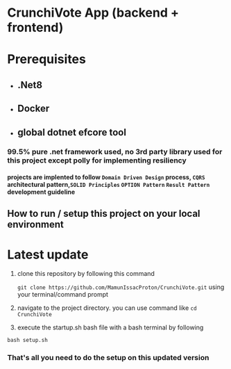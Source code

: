 # CrunchiVote App (backend + frontend)

# Prerequisites

- ## .Net8
- ## Docker
- ## global dotnet efcore tool

### 99.5% pure .net framework used, no 3rd party library used for this project except polly for implementing resiliency

#### projects are implented to follow `Domain Driven Design` process, `CQRS  `architectural pattern,`SOLID Principles` `OPTION Pattern` `Result Pattern` development guideline

## How to run / setup this project on your local environment
# Latest update
1. clone this repository by following this command

   `git clone https://github.com/MamunIssacProton/CrunchiVote.git`
   using your terminal/command prompt

2. navigate to the project directory. you can use command like `cd CrunchiVote`

3. execute the startup.sh bash file with a bash terminal by following

`bash setup.sh`

### That's all you need to do the setup on this updated version

<!-- 
or use visual studio code docker plugin to do docker-compose-up operation

4. Open the Solution (sln file) in Visual Studio or your IDE

5. Select the `CrunchiVote.Infrastructure` project to do the

### Databse migrations

you can also navigate to the project by usng

`cd CrunchiVote/backend/src/CrunchiVote.Infrastructure`

from previous working directory

6. do migration by following this command

   `dotnet ef migrations add init`

   you can use your own migration name insted of init

7. apply pending migrations to database by following this command

   `dotent ef database update`

8. make sure you've performed database migrations on `CrunchiVote.Identity Project also`, to do the migration, use this command by navigating to `CrunchiVote/backend/src/CrunchiVote.Identity` project
   and running
   `dotent ef database update`
9. now select `CrunchiVote.Api` project to run the api project. you can use `dotnet run ` or `dotnet watch` by navigating `CrunchiVote/backend/src/CrunchiVote.Api` project.

10. For Front-end Application, nagivate to `CrunchiVote/frontend/crunchivote` directory and run `npm install` to perform `npm start` and this will run the front-end.
11. Make sure you are running the `backend` applicaion first and the `front end application to see the data on web app` else you can still use the `APIs`by running the `backend` project and navigating your localhost like
    `http://localhost:5254/swagger/index.html` to see all available endpoints.

### There is no Database seeding technique implemented on project, so in order to test all feature, please do consider by creating by using api endpoints.

# `where you can extract Tech Crunch api`

![alt text](api_link.png)

# Task Features on API

1. **Added Option Pattern for appsettings with validations** - _done_
2. **Added Application Resiliency on Api project** - _done_
3. **Added Centralized Global Error Handling** - _done_
4. **Added ResultPattern for better developer experience** - _done_
5. **Added Input validation** - _done_
6. **Added Domain Business Logic Validation** - _done_
7. **Added Automated Runtime Dependency Injection based on a Signature Interface** - _done_
8. **Added Auth and Authz** - _done_
9. **Added Response Compression** - _done_
10. **Added Rate Limiter** - _done_
11. **Added FaultTolarance** - _done_
12. **Well Structure Data with proper formatting based on requirement** - _done_

# Constraints used for logical validation

1. Page Number must be in between 1 to 500
2. Article Id must be minimum 6 digits and cannot start with Zero
3. A Comment Owner/Comment Poster can’t vote his/her own Comment.
4. Once a User voted one type of vote, such as UpVote, then the user is no more eligible to vote the same category. User should try with another available category.
5. Vote Type must not exceed the Available vote range. In this case, it cannot be greater than 1.

# Todo/Future improvements

1. **Add Architecture Test**
2. **Add Event Sourcing**
3. **Add Resiliency on Commenting**
4. **Add Serilog for logging**

# UnFinished features on Front-end Application [was running out of time]

1. **Implement global State Management with lazy load**
2. **user signup**
3. **giving upvote and downvote from application**

## Due to Visual Studio for mac does not support any workload for .NET 8, I've used Individual project configurations appsettings.json for independent database migration.such as `Infrastructre` and `Identity` project and due to same file as output file from multiple project, the given `Dockerfile` or `dotnet publish` will not working or unable to build the `docker image`.

### `used apis`

![alt text](used_apis.png)

### `add beaer token after authentication`

![alt text](bearer_token_add.png)

### `articles data`

![alt text](get_articles_sample.png) -->
